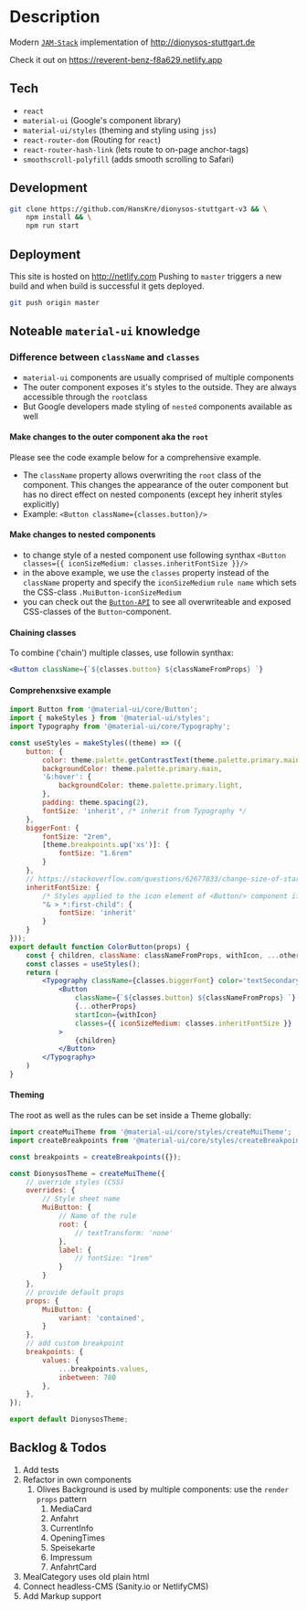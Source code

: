 # Description

Modern [```JAM-Stack```](http://jamstack.org) implementation of <http://dionysos-stuttgart.de>

Check it out on <https://reverent-benz-f8a629.netlify.app>

## Tech

- ```react```
- ```material-ui``` (Google's component library)
- ```material-ui/styles``` (theming and styling using ```jss```)
- ```react-router-dom``` (Routing for ```react```)
- ```react-router-hash-link``` (lets route to on-page anchor-tags)
- ```smoothscroll-polyfill``` (adds smooth scrolling to Safari)

## Development

```bash
git clone https://github.com/HansKre/dionysos-stuttgart-v3 && \
    npm install && \
    npm run start
```

## Deployment

This site is hosted on <http://netlify.com>
Pushing to ```master``` triggers a new build and when build is successful it gets deployed.

```bash
git push origin master
```

## Noteable ```material-ui``` knowledge

### Difference between ```className``` and ```classes```

- ```material-ui``` components are usually comprised of multiple components
- The outer component exposes it's styles to the outside. They are always accessible through the ```root```class
- But Google developers made styling of ```nested``` components available as well

#### Make changes to the outer component aka the ```root```

Please see the code example below for a comprehensive example.

- The ```className``` property allows overwriting the ```root``` class of the component. This changes the appearance of the outer component but has no direct effect on nested components (except hey inherit styles explicitly)
- Example: ```<Button className={classes.button}/>```

#### Make changes to nested components

- to change style of a nested component use following synthax ```<Button classes={{ iconSizeMedium: classes.inheritFontSize }}/>```
- in the above example, we use the ```classes``` property instead of the ```className``` property and specify the ```iconSizeMedium``` ```rule name``` which sets the CSS-class ```.MuiButton-iconSizeMedium```
- you can check out the [```Button-API```](https://material-ui.com/api/button/) to see all overwriteable and exposed CSS-classes of the ```Button```-component.

#### Chaining classes

To combine ('chain') multiple classes, use followin synthax:

```jsx
<Button className={`${classes.button} ${classNameFromProps} `}
```

#### Comprehenxsive example

```jsx
import Button from '@material-ui/core/Button';
import { makeStyles } from '@material-ui/styles';
import Typography from '@material-ui/core/Typography';

const useStyles = makeStyles((theme) => ({
    button: {
        color: theme.palette.getContrastText(theme.palette.primary.main),
        backgroundColor: theme.palette.primary.main,
        '&:hover': {
            backgroundColor: theme.palette.primary.light,
        },
        padding: theme.spacing(2),
        fontSize: 'inherit', /* inherit from Typography */
    },
    biggerFont: {
        fontSize: "2rem",
        [theme.breakpoints.up('xs')]: {
            fontSize: "1.6rem"
        }
    },
    // https://stackoverflow.com/questions/62677833/change-size-of-starticon-endicon-material-ui
    inheritFontSize: {
        /* Styles applied to the icon element of <Button/> component if supplied and `size="medium"`. */
        "& > *:first-child": {
            fontSize: 'inherit'
        }
    }
}));
export default function ColorButton(props) {
    const { children, className: classNameFromProps, withIcon, ...otherProps } = props;
    const classes = useStyles();
    return (
        <Typography className={classes.biggerFont} color='textSecondary' variant="h6" >
            <Button
                className={`${classes.button} ${classNameFromProps} `}
                {...otherProps}
                startIcon={withIcon}
                classes={{ iconSizeMedium: classes.inheritFontSize }}
            >
                {children}
            </Button>
        </Typography>
    )
}
```

#### Theming

The root as well as the rules can be set inside a Theme globally:

```jsx
import createMuiTheme from '@material-ui/core/styles/createMuiTheme';
import createBreakpoints from '@material-ui/core/styles/createBreakpoints'

const breakpoints = createBreakpoints({});

const DionysosTheme = createMuiTheme({
    // override styles (CSS)
    overrides: {
        // Style sheet name
        MuiButton: {
            // Name of the rule
            root: {
                // textTransform: 'none'
            },
            label: {
                // fontSize: "1rem"
            }
        }
    },
    // provide default props
    props: {
        MuiButton: {
            variant: 'contained',
        }
    },
    // add custom breakpoint
    breakpoints: {
        values: {
            ...breakpoints.values,
            inbetween: 780
        },
    },
});

export default DionysosTheme;
```

## Backlog & Todos

1. Add tests
2. Refactor in own components
   1. Olives Background is used by multiple components: use the ```render props``` pattern
      1. MediaCard
      2. Anfahrt
      3. CurrentInfo
      4. OpeningTimes
      5. Speisekarte
      6. Impressum
      7. AnfahrtCard
3. MealCategory uses old plain html
4. Connect headless-CMS (Sanity.io or NetlifyCMS)
5. Add Markup support
